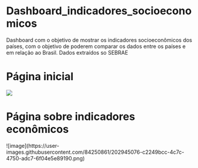# Dashboard_indicadores_socioeconomicos
Dashboard com o objetivo de mostrar os indicadores socioeconômicos dos países, com o objetivo de poderem comparar os dados entre os países e em relação ao Brasil.
Dados extraídos so SEBRAE
<h1> Página inicial </h1>
<p><img src="![image](https://user-images.githubusercontent.com/84250861/202945006-13743c9a-c055-4f75-a07d-9309205c268f.png")</p>
<h1> Página sobre indicadores econômicos </h1>
![image](https://user-images.githubusercontent.com/84250861/202945076-c2249bcc-4c7c-4750-adc7-6f04e5e89190.png)
